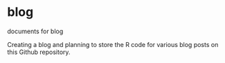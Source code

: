 # blog
documents for blog

Creating a blog and planning to store the R code for various blog posts on this Github repository.
